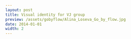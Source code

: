 ```yaml
---
layout: post
title: Visual identity for VJ group
preview: /assets/gobyflow/Alina_Loseva_Go_by_flow.jpg
date: 2014-01-01
width: 2
---
```

